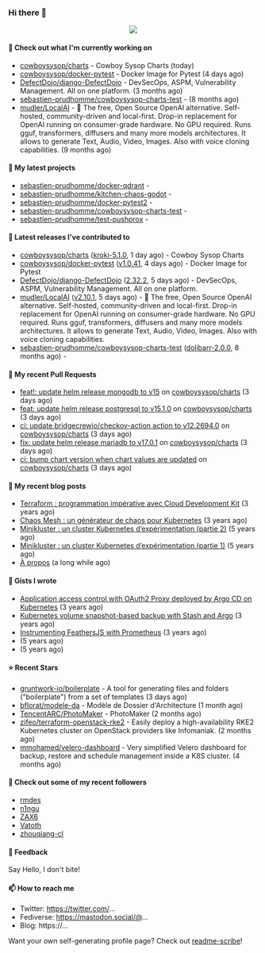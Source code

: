### Hi there 👋

<p align="center"><img src="https://github-readme-stats.vercel.app/api?username=sebastien-prudhomme&show_icons=true&locale=en"/></p>

#### 👷 Check out what I'm currently working on

- [cowboysysop/charts](https://github.com/cowboysysop/charts) - Cowboy Sysop Charts (today)
- [cowboysysop/docker-pytest](https://github.com/cowboysysop/docker-pytest) - Docker Image for Pytest (4 days ago)
- [DefectDojo/django-DefectDojo](https://github.com/DefectDojo/django-DefectDojo) -  DevSecOps, ASPM, Vulnerability Management. All on one platform. (3 months ago)
- [sebastien-prudhomme/cowboysysop-charts-test](https://github.com/sebastien-prudhomme/cowboysysop-charts-test) -  (8 months ago)
- [mudler/LocalAI](https://github.com/mudler/LocalAI) - :robot: The free, Open Source OpenAI alternative. Self-hosted, community-driven and local-first. Drop-in replacement for OpenAI running on consumer-grade hardware. No GPU required. Runs gguf, transformers, diffusers and many more models architectures. It allows to generate Text, Audio, Video, Images. Also with voice cloning capabilities. (9 months ago)

#### 🌱 My latest projects

- [sebastien-prudhomme/docker-qdrant](https://github.com/sebastien-prudhomme/docker-qdrant) - 
- [sebastien-prudhomme/kitchen-chaos-godot](https://github.com/sebastien-prudhomme/kitchen-chaos-godot) - 
- [sebastien-prudhomme/docker-pytest2](https://github.com/sebastien-prudhomme/docker-pytest2) - 
- [sebastien-prudhomme/cowboysysop-charts-test](https://github.com/sebastien-prudhomme/cowboysysop-charts-test) - 
- [sebastien-prudhomme/test-pushprox](https://github.com/sebastien-prudhomme/test-pushprox) - 

#### 🔭 Latest releases I've contributed to

- [cowboysysop/charts](https://github.com/cowboysysop/charts) ([kroki-5.1.0](https://github.com/cowboysysop/charts/releases/tag/kroki-5.1.0), 1 day ago) - Cowboy Sysop Charts
- [cowboysysop/docker-pytest](https://github.com/cowboysysop/docker-pytest) ([v1.0.41](https://github.com/cowboysysop/docker-pytest/releases/tag/v1.0.41), 4 days ago) - Docker Image for Pytest
- [DefectDojo/django-DefectDojo](https://github.com/DefectDojo/django-DefectDojo) ([2.32.2](https://github.com/DefectDojo/django-DefectDojo/releases/tag/2.32.2), 5 days ago) -  DevSecOps, ASPM, Vulnerability Management. All on one platform.
- [mudler/LocalAI](https://github.com/mudler/LocalAI) ([v2.10.1](https://github.com/mudler/LocalAI/releases/tag/v2.10.1), 5 days ago) - :robot: The free, Open Source OpenAI alternative. Self-hosted, community-driven and local-first. Drop-in replacement for OpenAI running on consumer-grade hardware. No GPU required. Runs gguf, transformers, diffusers and many more models architectures. It allows to generate Text, Audio, Video, Images. Also with voice cloning capabilities.
- [sebastien-prudhomme/cowboysysop-charts-test](https://github.com/sebastien-prudhomme/cowboysysop-charts-test) ([dolibarr-2.0.0](https://github.com/sebastien-prudhomme/cowboysysop-charts-test/releases/tag/dolibarr-2.0.0), 8 months ago) - 

#### 🔨 My recent Pull Requests

- [feat!: update helm release mongodb to v15](https://github.com/cowboysysop/charts/pull/616) on [cowboysysop/charts](https://github.com/cowboysysop/charts) (3 days ago)
- [feat: update helm release postgresql to v15.1.0](https://github.com/cowboysysop/charts/pull/615) on [cowboysysop/charts](https://github.com/cowboysysop/charts) (3 days ago)
- [ci: update bridgecrewio/checkov-action action to v12.2694.0](https://github.com/cowboysysop/charts/pull/614) on [cowboysysop/charts](https://github.com/cowboysysop/charts) (3 days ago)
- [fix: update helm release mariadb to v17.0.1](https://github.com/cowboysysop/charts/pull/613) on [cowboysysop/charts](https://github.com/cowboysysop/charts) (3 days ago)
- [ci: bump chart version when chart values are updated](https://github.com/cowboysysop/charts/pull/612) on [cowboysysop/charts](https://github.com/cowboysysop/charts) (3 days ago)

#### 📜 My recent blog posts

- [Terraform : programmation impérative avec Cloud Development Kit](https://www.cowboysysop.com/post/terraform-programmation-imperative-avec-cloud-development-kit/) (3 years ago)
- [Chaos Mesh : un générateur de chaos pour Kubernetes](https://www.cowboysysop.com/post/chaos-mesh-un-generateur-de-chaos-pour-kubernetes/) (3 years ago)
- [Minikluster : un cluster Kubernetes d’expérimentation (partie 2)](https://www.cowboysysop.com/post/minikluster-un-cluster-kubernetes-d-experimentation-partie-2/) (5 years ago)
- [Minikluster : un cluster Kubernetes d’expérimentation (partie 1)](https://www.cowboysysop.com/post/minikluster-un-cluster-kubernetes-d-experimentation-partie-1/) (5 years ago)
- [À propos](https://www.cowboysysop.com/page/a-propos/) (a long while ago)

#### 📓 Gists I wrote

- [Application access control with OAuth2 Proxy deployed by Argo CD on Kubernetes](https://gist.github.com/c90af146c465305087d5f5a55990ca71) (3 years ago)
- [Kubernetes volume snapshot-based backup with Stash and Argo](https://gist.github.com/c53e870dc6b4987fefa4c36ea9f1187c) (3 years ago)
- [Instrumenting FeathersJS with Prometheus](https://gist.github.com/93ab307c8c03a9c5fdb1ff728f413855) (3 years ago)
- [](https://gist.github.com/9827398f4f792569e56351ac56e80b80) (5 years ago)
- [](https://gist.github.com/064f0ea019c9ff37b71ebc023c0a0c6b) (5 years ago)

#### ⭐ Recent Stars

- [gruntwork-io/boilerplate](https://github.com/gruntwork-io/boilerplate) - A tool for generating files and folders (&#34;boilerplate&#34;) from a set of templates (3 days ago)
- [bflorat/modele-da](https://github.com/bflorat/modele-da) - Modèle de Dossier d&#39;Architecture (1 month ago)
- [TencentARC/PhotoMaker](https://github.com/TencentARC/PhotoMaker) - PhotoMaker (2 months ago)
- [zifeo/terraform-openstack-rke2](https://github.com/zifeo/terraform-openstack-rke2) - Easily deploy a high-availability RKE2 Kubernetes cluster on OpenStack providers like Infomaniak. (2 months ago)
- [mmohamed/velero-dashboard](https://github.com/mmohamed/velero-dashboard) - Very simplified Velero dashboard for backup, restore and schedule management inside a K8S cluster. (4 months ago)

#### 👯 Check out some of my recent followers

- [rmdes](https://github.com/rmdes)
- [n1ngu](https://github.com/n1ngu)
- [ZAX6](https://github.com/ZAX6)
- [Vatoth](https://github.com/Vatoth)
- [zhouqiang-cl](https://github.com/zhouqiang-cl)

#### 💬 Feedback

Say Hello, I don't bite!

#### 📫 How to reach me

- Twitter: https://twitter.com/...
- Fediverse: https://mastodon.social/@...
- Blog: https://...

Want your own self-generating profile page? Check out [readme-scribe](https://github.com/muesli/readme-scribe)!
